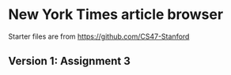 # New York Times article browser
Starter files are from https://github.com/CS47-Stanford

## Version 1: Assignment 3
